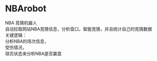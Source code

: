 # NBArobot
NBA 竞猜机器人  
自动拉取网站NBA竞猜信息，分析盘口，智能竞猜，并且统计自己的竞猜数据  
关键逻辑：  
分析NBA的场次信息，  
受伤情况，  
球员状态来分析NBA是否赢盘  
